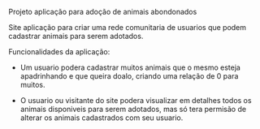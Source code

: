 Projeto aplicação para adoção de animais abondonados

Site aplicação para criar uma rede comunitaria de usuarios que podem cadastrar  animais para serem adotados.

Funcionalidades da aplicação:
- Um usuario podera cadastrar muitos animais que o mesmo esteja apadrinhando e que queira doalo, criando uma relação de 0 para muitos.

- O usuario ou visitante do site podera visualizar em detalhes todos os animais disponiveis para serem adotados, mas só tera permisão de alterar os animais cadastrados com seu usuario.  
